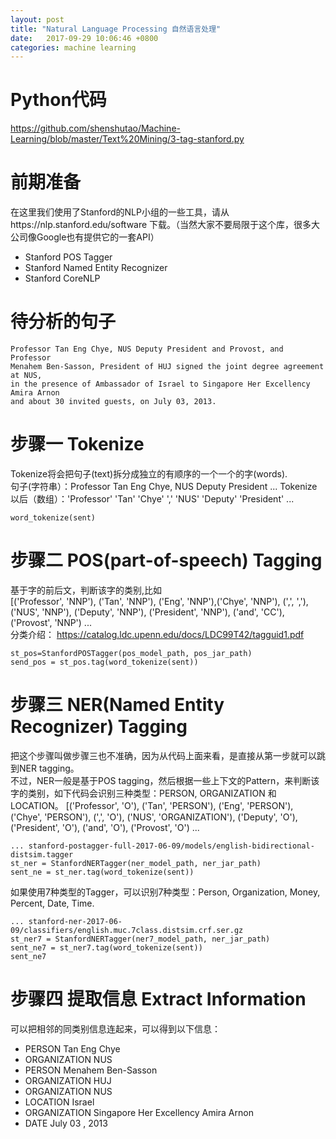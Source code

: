 ```yaml
---
layout: post
title: "Natural Language Processing 自然语言处理"
date:   2017-09-29 10:06:46 +0800
categories: machine learning
---
```


# Python代码
https://github.com/shenshutao/Machine-Learning/blob/master/Text%20Mining/3-tag-stanford.py

# 前期准备
在这里我们使用了Stanford的NLP小组的一些工具，请从https://nlp.stanford.edu/software 下载。（当然大家不要局限于这个库，很多大公司像Google也有提供它的一套API）
- Stanford POS Tagger
- Stanford Named Entity Recognizer
- Stanford CoreNLP

# 待分析的句子
```
Professor Tan Eng Chye, NUS Deputy President and Provost, and Professor 
Menahem Ben-Sasson, President of HUJ signed the joint degree agreement at NUS, 
in the presence of Ambassador of Israel to Singapore Her Excellency Amira Arnon 
and about 30 invited guests, on July 03, 2013.
```

# 步骤一 Tokenize
Tokenize将会把句子(text)拆分成独立的有顺序的一个一个的字(words).    
句子(字符串）：Professor Tan Eng Chye, NUS Deputy President ...
Tokenize以后（数组）：'Professor' 'Tan' 'Chye' ',' 'NUS' 'Deputy' 'President' ...
```
word_tokenize(sent)
```

# 步骤二 POS(part-of-speech) Tagging
基于字的前后文，判断该字的类别,比如     
[('Professor', 'NNP'), ('Tan', 'NNP'), ('Eng', 'NNP'),('Chye', 'NNP'), (',', ','), ('NUS', 'NNP'), ('Deputy', 'NNP'), ('President', 'NNP'), ('and', 'CC'), ('Provost', 'NNP') ...      
分类介绍： https://catalog.ldc.upenn.edu/docs/LDC99T42/tagguid1.pdf
```
st_pos=StanfordPOSTagger(pos_model_path, pos_jar_path)
send_pos = st_pos.tag(word_tokenize(sent))
```

# 步骤三 NER(Named Entity Recognizer) Tagging
把这个步骤叫做步骤三也不准确，因为从代码上面来看，是直接从第一步就可以跳到NER tagging。    
不过，NER一般是基于POS tagging，然后根据一些上下文的Pattern，来判断该字的类别，如下代码会识别三种类型：PERSON, ORGANIZATION 和 LOCATION。
[('Professor', 'O'), ('Tan', 'PERSON'), ('Eng', 'PERSON'), ('Chye', 'PERSON'), (',', 'O'), ('NUS', 'ORGANIZATION'), ('Deputy', 'O'), ('President', 'O'), ('and', 'O'), ('Provost', 'O') ...      
```
... stanford-postagger-full-2017-06-09/models/english-bidirectional-distsim.tagger
st_ner = StanfordNERTagger(ner_model_path, ner_jar_path)
sent_ne = st_ner.tag(word_tokenize(sent))
```

如果使用7种类型的Tagger，可以识别7种类型：Person, Organization, Money, Percent, Date, Time.
```
... stanford-ner-2017-06-09/classifiers/english.muc.7class.distsim.crf.ser.gz
st_ner7 = StanfordNERTagger(ner7_model_path, ner_jar_path)
sent_ne7 = st_ner7.tag(word_tokenize(sent))
sent_ne7
```

# 步骤四 提取信息 Extract Information
可以把相邻的同类别信息连起来，可以得到以下信息：     
- PERSON       Tan Eng Chye
- ORGANIZATION NUS
- PERSON       Menahem Ben-Sasson
- ORGANIZATION HUJ
- ORGANIZATION NUS
- LOCATION     Israel
- ORGANIZATION Singapore Her Excellency Amira Arnon
- DATE         July 03 , 2013